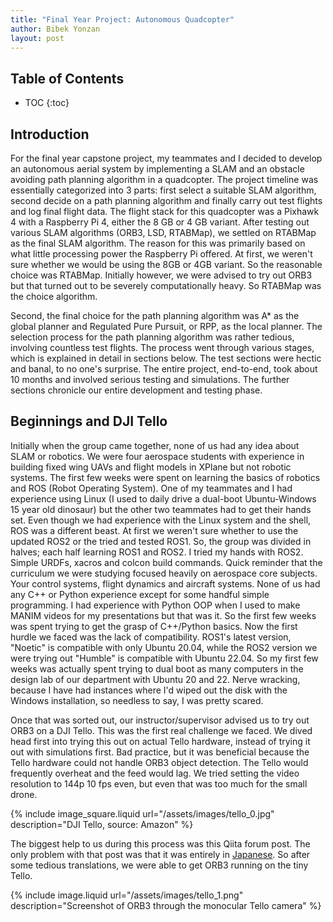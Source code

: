 ```yaml
---
title: "Final Year Project: Autonomous Quadcopter"
author: Bibek Yonzan
layout: post
---
```

## Table of Contents

* TOC
{:toc}

## Introduction

For the final year capstone project, my teammates and I decided to develop an autonomous aerial system by implementing a SLAM and an obstacle avoiding path planning algorithm in a quadcopter. The project timeline was essentially categorized into 3 parts: first select a suitable SLAM algorithm, second decide on a path planning algorithm and finally carry out test flights and log final flight data. The flight stack for this quadcopter was a Pixhawk 4 with a Raspberry Pi 4, either the 8 GB or 4 GB variant. After testing out various SLAM algorithms (ORB3, LSD, RTABMap), we settled on RTABMap as the final SLAM algorithm. The reason for this was primarily based on what little processing power the Raspberry Pi offered. At first, we weren't sure whether we would be using the 8GB or 4GB variant. So the reasonable choice was RTABMap. Initially however, we were advised to try out ORB3 but that turned out to be severely computationally heavy. So RTABMap was the choice algorithm. 

Second, the final choice for the path planning algorithm was A* as the global planner and Regulated Pure Pursuit, or RPP, as the local planner. The selection process for the path planning algorithm was rather tedious, involving countless test flights. The process went through various stages, which is explained in detail in sections below. The test sections were hectic and banal, to no one's surprise. The entire project, end-to-end, took about 10 months and involved serious testing and simulations. The further sections chronicle our entire development and testing phase.

## Beginnings and DJI Tello

Initially when the group came together, none of us had any idea about SLAM or robotics. We were four aerospace students with experience in building fixed wing UAVs and flight models in XPlane but not robotic systems. The first few weeks were spent on learning the basics of robotics and ROS (Robot Operating System). One of my teammates and I had experience using Linux (I used to daily drive a dual-boot Ubuntu-Windows 15 year old dinosaur) but the other two teammates had to get their hands set. Even though we had experience with the Linux system and the shell, ROS was a different beast. At first we weren't sure whether to use the updated ROS2 or the tried and tested ROS1. So, the group was divided in halves; each half learning ROS1 and ROS2. I tried my hands with ROS2. Simple URDFs, xacros and colcon build commands. Quick reminder that the curriculum we were studying focused heavily on aerospace core subjects. Your control systems, flight dynamics and aircraft systems. None of us had any C++ or Python experience except for some handful simple programming. I had experience with Python OOP when I used to make MANIM videos for my presentations but that was it. So the first few weeks was spent trying to get the grasp of C++/Python basics. Now the first hurdle we faced was the lack of compatibility. ROS1's latest version, "Noetic" is compatible with only Ubuntu 20.04, while the ROS2 version we were trying out "Humble" is compatible with Ubuntu 22.04. So my first few weeks was actually spent trying to dual boot as many computers in the design lab of our department with Ubuntu 20 and 22. Nerve wracking, because I have had instances where I'd wiped out the disk with the Windows installation, so needless to say, I was pretty scared. 

Once that was sorted out, our instructor/supervisor advised us to try out ORB3 on a DJI Tello. This was the first real challenge we faced. We dived head first into trying this out on actual Tello hardware, instead of trying it out with simulations first. Bad practice, but it was beneficial because the Tello hardware could not handle ORB3 object detection. The Tello would frequently overheat and the feed would lag. We tried setting the video resolution to 144p 10 fps even, but even that was too much for the small drone. 

{% include image_square.liquid url="/assets/images/tello_0.jpg" description="DJI Tello, source: Amazon" %}

The biggest help to us during this process was this Qiita forum post. The only problem with that post was that it was entirely in [Japanese](https://qiita.com/k-koh/items/1a4fbc175ca37be6206b). So after some tedious translations, we were able to get ORB3 running on the tiny Tello. 

{% include image.liquid url="/assets/images/tello_1.png" description="Screenshot of ORB3 through the monocular Tello camera" %}